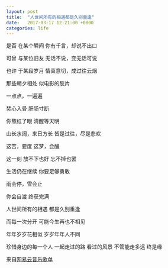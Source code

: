```yaml
---
layout: post
title:  "人世间所有的相遇都是久别重逢"
date:   2017-03-17 12:21:00 +0800
categories: life
---
```


是否
在某个瞬间
你有千言，却说不出口

可曾
与某位旧友
无话不说，变无话可说

也许
于某段岁月
情真意切，成过往云烟

那些朝夕相处
似电影的胶片

一点点，一遍遍

焚心入骨
肝肠寸断

你熬红了眼
清醒等天明

山长水阔，来日方长
皆是过往，尽是悲欢

这苦，要度
这梦，会醒

这一刻
放不下也好
忘不掉也罢

生活仍在继续
你要足够勇敢

雨会停，雪会止

你会自渡
终获完满

人世间所有的相遇
都是久别重逢

而每一次分开
可能今生再也不相见

年年岁岁花相似
岁岁年年人不同

珍惜身边的每一个人
一起走过的路 看过的风景
不管能走多远 终是缘



来自[网易云音乐歌单](http://music.163.com/m/playlist?id=596729952&userid=180485)
